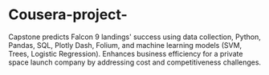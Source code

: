# Cousera-project-
 Capstone predicts Falcon 9 landings' success using data collection, Python, Pandas, SQL, Plotly Dash, Folium, and machine learning models (SVM, Trees, Logistic Regression). Enhances business efficiency for a private space launch company by addressing cost and competitiveness challenges.
